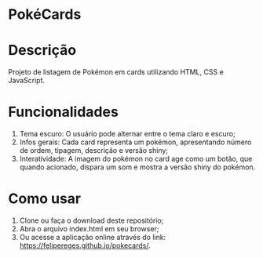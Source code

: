 # PokéCards

# Descrição
  Projeto de listagem de Pokémon em cards utilizando HTML, CSS e JavaScript.
# Funcionalidades
  1. Tema escuro: O usuário pode alternar entre o tema claro e escuro;
  2. Infos gerais: Cada card representa um pokémon, apresentando número de ordem, tipagem, descrição e versão shiny;
  3. Interatividade: A imagem do pokémon no card age como um botão, que quando acionado, dispara um som e mostra a versão shiny do pokémon.
# Como usar
  1. Clone ou faça o download deste repositório;
  2. Abra o arquivo index.html em seu browser;
  3. Ou acesse a aplicação online através do link: https://felipereges.github.io/pokecards/.
